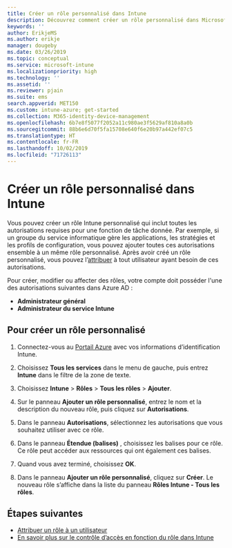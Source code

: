 ```yaml
---
title: Créer un rôle personnalisé dans Intune
description: Découvrez comment créer un rôle personnalisé dans Microsoft Intune.
keywords: ''
author: ErikjeMS
ms.author: erikje
manager: dougeby
ms.date: 03/26/2019
ms.topic: conceptual
ms.service: microsoft-intune
ms.localizationpriority: high
ms.technology: ''
ms.assetid: ''
ms.reviewer: pjain
ms.suite: ems
search.appverid: MET150
ms.custom: intune-azure; get-started
ms.collection: M365-identity-device-management
ms.openlocfilehash: 6b7e8f5077f2052a11c980ae3f5629af810a8a0b
ms.sourcegitcommit: 88b6e6d70f5fa15708e640f6e20b97a442ef07c5
ms.translationtype: HT
ms.contentlocale: fr-FR
ms.lasthandoff: 10/02/2019
ms.locfileid: "71726113"
---
```

# <a name="create-a-custom-role-in-intune"></a>Créer un rôle personnalisé dans Intune

Vous pouvez créer un rôle Intune personnalisé qui inclut toutes les autorisations requises pour une fonction de tâche donnée. Par exemple, si un groupe du service informatique gère les applications, les stratégies et les profils de configuration, vous pouvez ajouter toutes ces autorisations ensemble à un même rôle personnalisé. Après avoir créé un rôle personnalisé, vous pouvez l’[attribuer](assign-role.md) à tout utilisateur ayant besoin de ces autorisations.

Pour créer, modifier ou affecter des rôles, votre compte doit posséder l'une des autorisations suivantes dans Azure AD :
- **Administrateur général**
- **Administrateur du service Intune**

## <a name="to-create-a-custom-role"></a>Pour créer un rôle personnalisé

1. Connectez-vous au [Portail Azure](https://portal.azure.com) avec vos informations d’identification Intune.

2. Choisissez **Tous les services** dans le menu de gauche, puis entrez **Intune** dans le filtre de la zone de texte.

3. Choisissez **Intune** > **Rôles** > **Tous les rôles** > **Ajouter**.

4. Sur le panneau **Ajouter un rôle personnalisé**, entrez le nom et la description du nouveau rôle, puis cliquez sur **Autorisations**.

5. Dans le panneau **Autorisations**, sélectionnez les autorisations que vous souhaitez utiliser avec ce rôle.

6. Dans le panneau **Étendue (balises)** , choisissez les balises pour ce rôle. Ce rôle peut accéder aux ressources qui ont également ces balises.

7. Quand vous avez terminé, choisissez **OK**.

8. Dans le panneau **Ajouter un rôle personnalisé**, cliquez sur **Créer**. Le nouveau rôle s’affiche dans la liste du panneau **Rôles Intune - Tous les rôles**.

## <a name="next-steps"></a>Étapes suivantes
- [Attribuer un rôle à un utilisateur](assign-role.md)
- [En savoir plus sur le contrôle d’accès en fonction du rôle dans Intune](role-based-access-control.md)
